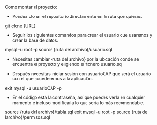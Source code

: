 Como montar el proyecto:

- Puedes clonar el repositorio directamente en la ruta que quieras.

git clone {URL}

- Seguir los siguientes comandos para crear el usuario que usaremos y crear la base de datos.

mysql -u root -p
source {ruta del archivo}/usuario.sql

- Necesitas cambiar {ruta del archivo} por la ubicación donde se encuentra el proyecto y eligiendo el fichero usuario.sql

- Después necesitas iniciar sesión con usuarioCAP que será el usuario con el que accederemos a la aplicación.

exit
mysql -u usuarioCAP -p

- En el código está la contraseña, así que puedes verla en cualquier momento e incluso modificarla lo que sería lo más recomendable.

source {ruta del archivo}/tabla.sql
exit
mysql -u root -p
source {ruta de larchivo}/permisos.sql